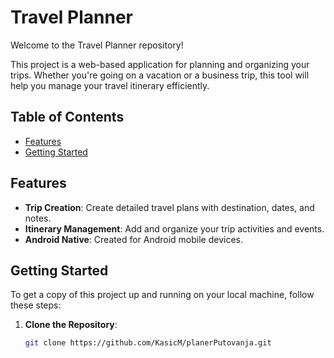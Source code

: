 # Travel Planner

Welcome to the Travel Planner repository!

This project is a web-based application for planning and organizing your trips. Whether you're going on a vacation or a business trip, this tool will help you manage your travel itinerary efficiently.

## Table of Contents
- [Features](#features)
- [Getting Started](#getting-started)


## Features

- **Trip Creation**: Create detailed travel plans with destination, dates, and notes.
- **Itinerary Management**: Add and organize your trip activities and events.
- **Android Native**: Created for Android mobile devices.


## Getting Started

To get a copy of this project up and running on your local machine, follow these steps:

1. **Clone the Repository**:
   ```sh
   git clone https://github.com/KasicM/planerPutovanja.git
